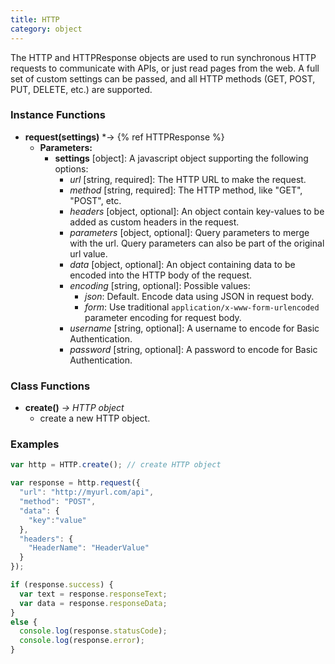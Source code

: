 ```yaml
---
title: HTTP
category: object
---
```


The HTTP and HTTPResponse objects are used to run synchronous HTTP requests to communicate with APIs, or just read pages from the web.  A full set of custom settings can be passed, and all HTTP methods (GET, POST, PUT, DELETE, etc.) are supported.

### Instance Functions

- **request(settings)** *-> {% ref HTTPResponse %}
  - **Parameters:**
    - **settings** [object]: A javascript object supporting the following options:
      - *url* [string, required]: The HTTP URL to make the request.
      - *method* [string, required]: The HTTP method, like "GET", "POST", etc.
      - *headers* [object, optional]: An object contain key-values to be added as custom headers in the request.
      - *parameters* [object, optional]: Query parameters to merge with the url. Query parameters can also be part of the original url value.
      - *data* [object, optional]: An object containing data to be encoded into the HTTP body of the request.
      - *encoding* [string, optional]: Possible values:
        - *json*: Default. Encode data using JSON in request body.
        - *form*: Use traditional `application/x-www-form-urlencoded` parameter encoding for request body.
      - *username* [string, optional]: A username to encode for Basic Authentication.
      - *password* [string, optional]: A password to encode for Basic Authentication.

### Class Functions

- **create()** *-> HTTP object*
  - create a new HTTP object.

### Examples

```javascript
var http = HTTP.create(); // create HTTP object

var response = http.request({
  "url": "http://myurl.com/api",
  "method": "POST",
  "data": {
    "key":"value"
  },
  "headers": {
    "HeaderName": "HeaderValue"
  }
});

if (response.success) {
  var text = response.responseText;
  var data = response.responseData;
}
else {
  console.log(response.statusCode);
  console.log(response.error);
}
```
